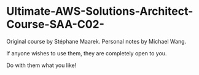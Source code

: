# Ultimate-AWS-Solutions-Architect-Course-SAA-C02-

Original course by Stéphane Maarek. Personal notes by Michael Wang. 

If anyone wishes to use them, they are completely open to you. 

Do with them what you like! 
